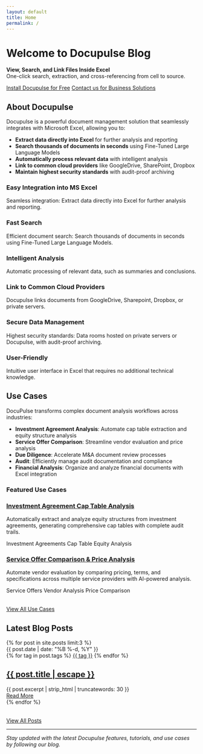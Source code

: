 ```yaml
---
layout: default
title: Home
permalink: /
---
```


<div class="hero">
  <h1>Welcome to Docupulse Blog</h1>
  <p class="hero-subtitle">
    <strong>View, Search, and Link Files Inside Excel</strong><br>
    One-click search, extraction, and cross-referencing from cell to source.
  </p>
  <div class="cta-buttons">
    <a href="https://docupulse.org" class="btn btn-primary">Install Docupulse for Free</a>
    <a href="https://docupulse.org" class="btn btn-secondary">Contact us for Business Solutions</a>
  </div>
</div>

## About Docupulse

Docupulse is a powerful document management solution that seamlessly integrates with Microsoft Excel, allowing you to:

- **Extract data directly into Excel** for further analysis and reporting
- **Search thousands of documents in seconds** using Fine-Tuned Large Language Models
- **Automatically process relevant data** with intelligent analysis
- **Link to common cloud providers** like GoogleDrive, SharePoint, Dropbox
- **Maintain highest security standards** with audit-proof archiving

<div class="features">
  <div class="feature-card">
    <h3>Easy Integration into MS Excel</h3>
    <p>Seamless integration: Extract data directly into Excel for further analysis and reporting.</p>
  </div>
  
  <div class="feature-card">
    <h3>Fast Search</h3>
    <p>Efficient document search: Search thousands of documents in seconds using Fine-Tuned Large Language Models.</p>
  </div>
  
  <div class="feature-card">
    <h3>Intelligent Analysis</h3>
    <p>Automatic processing of relevant data, such as summaries and conclusions.</p>
  </div>
  
  <div class="feature-card">
    <h3>Link to Common Cloud Providers</h3>
    <p>Docupulse links documents from GoogleDrive, Sharepoint, Dropbox, or private servers.</p>
  </div>
  
  <div class="feature-card">
    <h3>Secure Data Management</h3>
    <p>Highest security standards: Data rooms hosted on private servers or Docupulse, with audit-proof archiving.</p>
  </div>
  
  <div class="feature-card">
    <h3>User-Friendly</h3>
    <p>Intuitive user interface in Excel that requires no additional technical knowledge.</p>
  </div>
</div>

## Use Cases

DocuPulse transforms complex document analysis workflows across industries:

- **Investment Agreement Analysis**: Automate cap table extraction and equity structure analysis
- **Service Offer Comparison**: Streamline vendor evaluation and price analysis
- **Due Diligence**: Accelerate M&A document review processes
- **Audit**: Efficiently manage audit documentation and compliance
- **Financial Analysis**: Organize and analyze financial documents with Excel integration

### Featured Use Cases

<div class="use-case-cards">
  <div class="use-case-card">
    <h3><a href="/2025/01/30/investment-agreement-cap-table-analysis/">Investment Agreement Cap Table Analysis</a></h3>
    <p>Automatically extract and analyze equity structures from investment agreements, generating comprehensive cap tables with complete audit trails.</p>
    <div class="use-case-tags">
      <span class="tag">Investment Agreements</span>
      <span class="tag">Cap Table</span>
      <span class="tag">Equity Analysis</span>
    </div>
  </div>
  
  <div class="use-case-card">
    <h3><a href="/2025/01/31/service-offer-comparison-price-analysis/">Service Offer Comparison & Price Analysis</a></h3>
    <p>Automate vendor evaluation by comparing pricing, terms, and specifications across multiple service providers with AI-powered analysis.</p>
    <div class="use-case-tags">
      <span class="tag">Service Offers</span>
      <span class="tag">Vendor Analysis</span>
      <span class="tag">Price Comparison</span>
    </div>
  </div>
</div>

<div class="text-center" style="margin-top: 2rem;">
  <a href="/use-cases/" class="btn btn-primary">View All Use Cases</a>
</div>

## Latest Blog Posts

<div class="post-list">
  {% for post in site.posts limit:3 %}
    <article class="post-item">
      <div class="post-meta">
        <span class="post-date">{{ post.date | date: "%B %-d, %Y" }}</span>
        <div class="post-tags">
          {% for tag in post.tags %}
            <a href="{{ '/tags/' | relative_url }}{{ tag | slugify }}" class="tag">{{ tag }}</a>
          {% endfor %}
        </div>
      </div>
      <h2 class="post-title">
        <a href="{{ post.url | relative_url }}">{{ post.title | escape }}</a>
      </h2>
      <div class="post-excerpt">
        {{ post.excerpt | strip_html | truncatewords: 30 }}
      </div>
      <a href="{{ post.url | relative_url }}" class="btn btn-primary">Read More</a>
    </article>
  {% endfor %}
</div>

<div class="text-center" style="margin-top: 2rem;">
  <a href="{{ '/blog/' | relative_url }}" class="btn btn-secondary">View All Posts</a>
</div>

---

*Stay updated with the latest Docupulse features, tutorials, and use cases by following our blog.*
